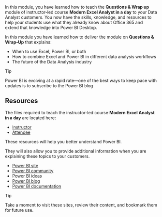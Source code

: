 In this module, you have learned how to teach the **Questions & Wrap up** module of instructor-led course **Modern Excel Analyst in a day** to your Data Analyst customers.
You now have the skills, knowledge, and resources to help your students use what they already know about Office 365 and extend that knowledge into Power BI Desktop.

In this module you have learned how to deliver the module on **Questions & Wrap-Up** that explains:
- When to use Excel, Power BI, or both
- How to combine Excel and Power BI in different data analysis workflows
- The future of the Data Analysis industry


> [!Tip] 
> Power BI is evolving at a rapid rate—one of the best ways to keep pace with updates is to subscribe to the Power BI blog


## Resources

The files required to teach the instructor-led course **Modern Excel Analyst in a day** are located here:  
- [Instructor](https://assetsprod.microsoft.com/mpn/maiad-instructor.zip)
- [Attendee](https://assetsprod.microsoft.com/mpn/maiad-attendee.zip)

These resources will help you better understand Power BI.

They will also allow you to provide additional information when you are explaining these topics to your customers. 

- [Power BI site](http://powerbi.com)
- [Power BI community](http://community.powerbi.com/)
- [Power BI ideas](http://ideas.powerbi.com/)
- [Power BI blog](https://blog.powerbi.com/)
- [Power BI documentation](https://docs.microsoft.com/power-bi/)


> [!TIP]
> Take a moment to visit these sites, review their content, and bookmark them for future use.